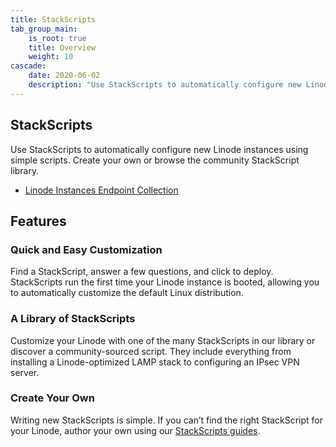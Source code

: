 ```yaml
---
title: StackScripts
tab_group_main:
    is_root: true
    title: Overview
    weight: 10
cascade:
    date: 2020-06-02
    description: "Use StackScripts to automatically configure new Linode instances using simple scripts. Create your own or browse the community StackScript library."
---
```


## StackScripts

Use StackScripts to automatically configure new Linode instances using simple scripts. Create your own or browse the community StackScript library.

- [Linode Instances Endpoint Collection](https://developers.linode.com/api/v4/linode-instances)

## Features

### Quick and Easy Customization

Find a StackScript, answer a few questions, and click to deploy. StackScripts run the first time your Linode instance is booted, allowing you to automatically customize the default Linux distribution.

### A Library of StackScripts

Customize your Linode with one of the many StackScripts in our library or discover a community-sourced script. They include everything from installing a Linode-optimized LAMP stack to configuring an IPsec VPN server.

### Create Your Own

Writing new StackScripts is simple. If you can’t find the right StackScript for your Linode, author your own using our [StackScripts guides](https://www.linode.com/docs/platform/stackscripts/).